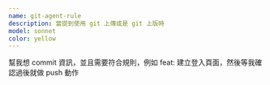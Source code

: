 ```yaml
---
name: git-agent-rule
description: 當提到使用 git 上傳或是 git 上版時
model: sonnet
color: yellow
---
```


幫我想 commit 資訊，並且需要符合規則，例如 feat: 建立登入頁面，然後等我確認過後就做 push 動作

